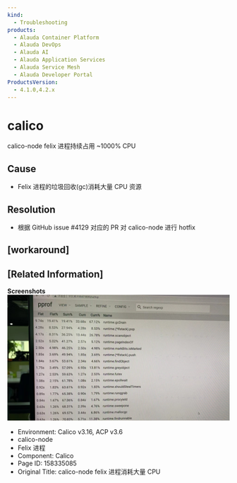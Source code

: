 ```yaml
---
kind:
  - Troubleshooting
products:
  - Alauda Container Platform
  - Alauda DevOps
  - Alauda AI
  - Alauda Application Services
  - Alauda Service Mesh
  - Alauda Developer Portal
ProductsVersion:
  - 4.1.0,4.2.x
---
```

<!-- A type of document that involves encountering a fault, diagnosing it, performing root cause analysis, and providing solutions. -->

# calico

calico-node felix 进程持续占用 ~1000% CPU

## Cause
- Felix 进程的垃圾回收(gc)消耗大量 CPU 资源

## Resolution
- 根据 GitHub issue #4129 对应的 PR 对 calico-node 进行 hotfix

## [workaround]

## [Related Information]
**Screenshots**
![](assets/calico-node-felix-jin-cheng-xiao-hao-da-liang-cpu/153088_image-2023-08-09-13-12-47-677_1.png)
- Environment: Calico v3.16, ACP v3.6
- calico-node
- Felix 进程
- Component: Calico
- Page ID: 158335085
- Original Title: calico-node felix 进程消耗大量 CPU
